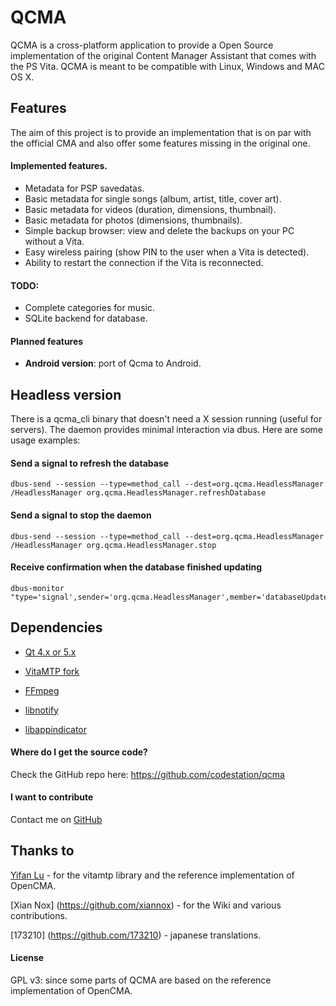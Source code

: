 QCMA
====

QCMA is a cross-platform application to provide a Open Source implementation
of the original Content Manager Assistant that comes with the PS Vita. QCMA is
meant to be compatible with Linux, Windows and MAC OS X.

## Features

The aim of this project is to provide an implementation that is on par with the
official CMA and also offer some features missing in the original one.

#### Implemented features.
* Metadata for PSP savedatas.
* Basic metadata for single songs (album, artist, title, cover art).
* Basic metadata for videos (duration, dimensions, thumbnail).
* Basic metadata for photos (dimensions, thumbnails).
* Simple backup browser: view and delete the backups on your PC without a Vita.
* Easy wireless pairing (show PIN to the user when a Vita is detected).
* Ability to restart the connection if the Vita is reconnected.

#### TODO:
* Complete categories for music.
* SQLite backend for database.

#### Planned features
* **Android version**: port of Qcma to Android.

## Headless version

There is a qcma_cli binary that doesn't need a X session running (useful for servers).
The daemon provides minimal interaction via dbus. Here are some usage examples:

#### Send a signal to refresh the database

```
dbus-send --session --type=method_call --dest=org.qcma.HeadlessManager /HeadlessManager org.qcma.HeadlessManager.refreshDatabase
```

#### Send a signal to stop the daemon

```
dbus-send --session --type=method_call --dest=org.qcma.HeadlessManager /HeadlessManager org.qcma.HeadlessManager.stop
```

#### Receive confirmation when the database finished updating

```
dbus-monitor "type='signal',sender='org.qcma.HeadlessManager',member='databaseUpdated'"
```

## Dependencies
* [Qt 4.x or 5.x](http://qt-project.org/)

* [VitaMTP fork](https://github.com/codestation/VitaMTP)

* [FFmpeg](http://www.ffmpeg.org/)

* [libnotify](http://library.gnome.org/devel/notification-spec/)

* [libappindicator](https://launchpad.net/libappindicator)


#### Where do I get the source code?
Check the GitHub repo here: https://github.com/codestation/qcma

#### I want to contribute 
Contact me on [GitHub](https://github.com/codestation/) 

## Thanks to
[Yifan Lu](https://github.com/yifanlu/vitamtp/) - for the vitamtp library and
the reference implementation of OpenCMA.

[Xian Nox] (https://github.com/xiannox) - for the Wiki and various contributions.

[173210] (https://github.com/173210) - japanese translations.

#### License
GPL v3: since some parts of QCMA are based on the reference implementation of
OpenCMA.

